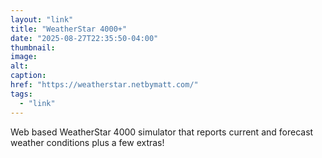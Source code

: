 ```yaml
---
layout: "link"
title: "WeatherStar 4000+"
date: "2025-08-27T22:35:50-04:00"
thumbnail:
image:
alt:
caption:
href: "https://weatherstar.netbymatt.com/"
tags:
  - "link"
---
```


Web based WeatherStar 4000 simulator that reports current and forecast weather conditions plus a few extras!

